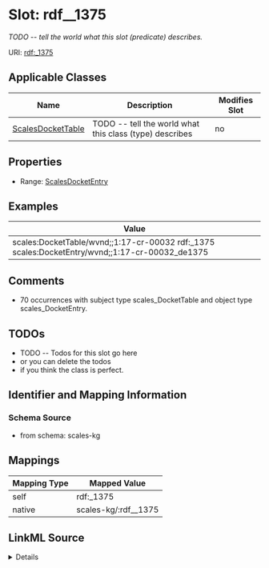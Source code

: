 

# Slot: rdf__1375


_TODO -- tell the world what this slot (predicate) describes._





URI: [rdf:_1375](http://www.w3.org/1999/02/22-rdf-syntax-ns#_1375)



<!-- no inheritance hierarchy -->





## Applicable Classes

| Name | Description | Modifies Slot |
| --- | --- | --- |
| [ScalesDocketTable](../classes/ScalesDocketTable.md) | TODO -- tell the world what this class (type) describes |  no  |







## Properties

* Range: [ScalesDocketEntry](../classes/ScalesDocketEntry.md)






## Examples

| Value |
| --- |
| scales:DocketTable/wvnd;;1:17-cr-00032 rdf:_1375 scales:DocketEntry/wvnd;;1:17-cr-00032_de1375 |

## Comments

* 70 occurrences with subject type scales_DocketTable and object type scales_DocketEntry.

## TODOs

* TODO -- Todos for this slot go here
* or you can delete the todos
* if you think the class is perfect.

## Identifier and Mapping Information







### Schema Source


* from schema: scales-kg




## Mappings

| Mapping Type | Mapped Value |
| ---  | ---  |
| self | rdf:_1375 |
| native | scales-kg/:rdf__1375 |




## LinkML Source

<details>
```yaml
name: rdf__1375
description: TODO -- tell the world what this slot (predicate) describes.
todos:
- TODO -- Todos for this slot go here
- or you can delete the todos
- if you think the class is perfect.
comments:
- 70 occurrences with subject type scales_DocketTable and object type scales_DocketEntry.
examples:
- value: scales:DocketTable/wvnd;;1:17-cr-00032 rdf:_1375 scales:DocketEntry/wvnd;;1:17-cr-00032_de1375
from_schema: scales-kg
rank: 1000
slot_uri: rdf:_1375
alias: rdf__1375
domain_of:
- scales_DocketTable
range: scales_DocketEntry

```
</details>
